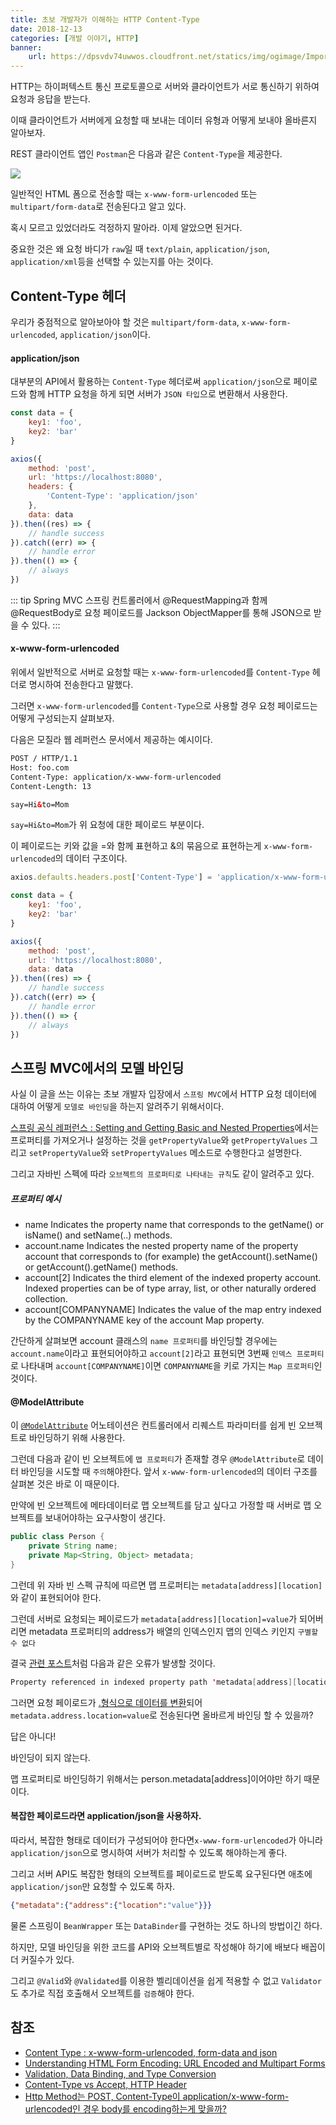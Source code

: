 ```yaml
---
title: 초보 개발자가 이해하는 HTTP Content-Type
date: 2018-12-13
categories: [개발 이야기, HTTP]
banner:
    url: https://dpsvdv74uwwos.cloudfront.net/statics/img/ogimage/Importance-content-type-header-http-requests.png
---
```


HTTP는 하이퍼텍스트 통신 프로토콜으로 서버와 클라이언트가 서로 통신하기 위하여 요청과 응답을 받는다.

이때 클라이언트가 서버에게 요청할 때 보내는 데이터 유형과 어떻게 보내야 올바른지 알아보자.

REST 클라이언트 앱인 `Postman`은 다음과 같은 `Content-Type`을 제공한다.

![](/images/2018/01.png)

일반적인 HTML 폼으로 전송할 때는 `x-www-form-urlencoded` 또는 `multipart/form-data`로 전송된다고 알고 있다.

혹시 모르고 있었더라도 걱정하지 말아라. 이제 알았으면 된거다.

중요한 것은 왜 요청 바디가 `raw`일 때 `text/plain`, `application/json`, `application/xml`등을 선택할 수 있는지를 아는 것이다.

## Content-Type 헤더

우리가 중점적으로 알아보아야 할 것은 `multipart/form-data`, `x-www-form-urlencoded`, `application/json`이다.

#### application/json

대부분의 API에서 활용하는 `Content-Type` 헤더로써 `application/json`으로 페이로드와 함께 HTTP 요청을 하게 되면 서버가 `JSON 타입`으로 변환해서 사용한다.

```javascript
const data = {
    key1: 'foo',
    key2: 'bar'
}

axios({
    method: 'post',
    url: 'https://localhost:8080',
    headers: {
        'Content-Type': 'application/json'
    },
    data: data
}).then((res) => {
    // handle success
}).catch((err) => {
    // handle error
}).then(() => {
    // always
})
```

::: tip Spring MVC
스프링 컨트롤러에서 @RequestMapping과 함께 @RequestBody로 요청 페이로드를 Jackson ObjectMapper를 통해 JSON으로 받을 수 있다.
:::

#### x-www-form-urlencoded

위에서 일반적으로 서버로 요청할 때는 `x-www-form-urlencoded`를 `Content-Type` 헤더로 명시하여 전송한다고 말했다.

그러면 `x-www-form-urlencoded`를 `Content-Type`으로 사용할 경우 요청 페이로드는 어떻게 구성되는지 살펴보자.

다음은 모질라 웹 레퍼런스 문서에서 제공하는 예시이다.

```html
POST / HTTP/1.1
Host: foo.com
Content-Type: application/x-www-form-urlencoded
Content-Length: 13

say=Hi&to=Mom
```

`say=Hi&to=Mom`가 위 요청에 대한 페이로드 부분이다.

이 페이로드는 키와 값을 =와 함께 표현하고 &의 묶음으로 표현하는게 `x-www-form-urlencoded`의 데이터 구조이다.

```javascript
axios.defaults.headers.post['Content-Type'] = 'application/x-www-form-urlencoded';

const data = {
    key1: 'foo',
    key2: 'bar'
}

axios({
    method: 'post',
    url: 'https://localhost:8080',
    data: data
}).then((res) => {
    // handle success
}).catch((err) => {
    // handle error
}).then(() => {
    // always
})
```

## 스프링 MVC에서의 모델 바인딩

사실 이 글을 쓰는 이유는 초보 개발자 입장에서 `스프링 MVC`에서 HTTP 요청 데이터에 대하여 어떻게 `모델로 바인딩`을 하는지 알려주기 위해서이다.

[스프링 공식 레퍼런스 : Setting and Getting Basic and Nested Properties](https://docs.spring.io/spring/docs/current/spring-framework-reference/core.html#beans-beans-conventions)에서는 프로퍼티를 가져오거나 설정하는 것을 `getPropertyValue`와 `getPropertyValues` 그리고 `setPropertyValue`와 `setPropertyValues` 메소드로 수행한다고 설명한다.

그리고 자바빈 스펙에 따라 `오브젝트의 프로퍼티로 나타내는 규칙`도 같이 알려주고 있다.

##### 프로퍼티 예시

-   name
    Indicates the property name that corresponds to the getName() or isName() and setName(..) methods.
-   account.name
    Indicates the nested property name of the property account that corresponds to (for example) the getAccount().setName() or getAccount().getName() methods.
-   account[2]
    Indicates the third element of the indexed property account. Indexed properties can be of type array, list, or other naturally ordered collection.
-   account[COMPANYNAME]
        Indicates the value of the map entry indexed by the COMPANYNAME key of the account Map property.

간단하게 살펴보면 account 클래스의 `name 프로퍼티`를 바인딩할 경우에는 `account.name`이라고 표현되어야하고 `account[2]`라고 표현되면 3번째 `인덱스 프로퍼티`로 나타내며 `account[COMPANYNAME]`이면 `COMPANYNAME`을 키로 가지는 `Map 프로퍼티`인 것이다.

#### @ModelAttribute

이 [`@ModelAttribute`](https://docs.spring.io/spring/docs/current/spring-framework-reference/web.html#mvc-ann-modelattrib-method-args) 어노테이션은 컨트롤러에서 리퀘스트 파라미터를 쉽게 빈 오브젝트로 바인딩하기 위해 사용한다.

그런데 다음과 같이 빈 오브젝트에 `맵 프로퍼티`가 존재할 경우 `@ModelAttribute`로 데이터 바인딩을 시도할 때 `주의`해야한다. 앞서 `x-www-form-urlencoded`의 데이터 구조를 살펴본 것은 바로 이 때문이다.

만약에 빈 오브젝트에 메타데이터로 맵 오브젝트를 담고 싶다고 가정할 때 서버로 맵 오브젝트를 보내어야하는 요구사항이 생긴다.

```java
public class Person {
    private String name;
    private Map<String, Object> metadata;
}
```

그런데 위 자바 빈 스펙 규칙에 따르면 맵 프로퍼티는 `metadata[address][location]`와 같이 표현되어야 한다.

그런데 서버로 요청되는 페이로드가 `metadata[address][location]=value`가 되어버리면 metadata 프로퍼티의 address가 배열의 인덱스인지 맵의 인덱스 키인지 `구별할 수 없다`

결국 [관련 포스트](https://homoefficio.github.io/2017/04/25/Spring-%EA%B0%80-%ED%8F%AC%ED%95%A8%EB%90%9C-URL-%ED%8C%8C%EB%9D%BC%EB%AF%B8%ED%84%B0-%EB%B0%94%EC%9D%B8%EB%94%A9-%ED%95%98%EA%B8%B0/)처럼 다음과 같은 오류가 발생할 것이다.

```java
Property referenced in indexed property path 'metadata[address][location]' is neither an array nor a List nor a Map
```

그러면 요청 페이로드가 [.형식으로 데이터를 변환](https://gist.github.com/codesnik/1433581)되어 `metadata.address.location=value`로 전송된다면 올바르게 바인딩 할 수 있을까?

답은 아니다!

바인딩이 되지 않는다.

맵 프로퍼티로 바인딩하기 위해서는 person.metadata[address]이어야만 하기 때문이다.

#### 복잡한 페이로드라면 application/json을 사용하자.

따라서, 복잡한 형태로 데이터가 구성되어야 한다면`x-www-form-urlencoded`가 아니라 `application/json`으로 명시하여 서버가 처리할 수 있도록 해야하는게 좋다.

그리고 서버 API도 복잡한 형태의 오브젝트를 페이로드로 받도록 요구된다면 애초에 `application/json`만 요청할 수 있도록 하자.

```json
{"metadata":{"address":{"location":"value"}}}
```

물론 스프링이 `BeanWrapper` 또는 `DataBinder`를 구현하는 것도 하나의 방법이긴 하다.

하지만, 모델 바인딩을 위한 코드를 API와 오브젝트별로 작성해야 하기에 배보다 배꼽이 더 커질수가 있다.

그리고 `@Valid`와 `@Validated`를 이용한 벨리데이션을 쉽게 적용할 수 없고 `Validator`도 추가로 직접 호출해서 오브젝트를 `검증`해야 한다.

## 참조

-   [Content Type : x-www-form-urlencoded, form-data and json](https://medium.com/@mohamedraja_77/content-type-x-www-form-urlencoded-form-data-and-json-e17c15926c69)
-   [Understanding HTML Form Encoding: URL Encoded and Multipart Forms](https://dev.to/sidthesloth92/understanding-html-form-encoding-url-encoded-and-multipart-forms-3lpa)
-   [Validation, Data Binding, and Type Conversion](https://docs.spring.io/spring/docs/current/spring-framework-reference/core.html#validation)
-   [Content-Type vs Accept, HTTP Header](http://1ambda.github.io/content-type-vs-accept-http-header/)
-   [Http Method는 POST, Content-Type이 application/x-www-form-urlencoded인 경우 body를 encoding하는게 맞을까?](https://gist.github.com/jays1204/703297eb0da1facdc454)
